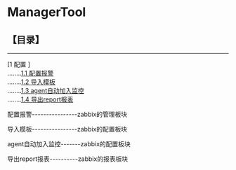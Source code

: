 # ManagerTool

## 【目录】
----

[1 配置 ]  
........[1.1 配置报警](docs/alert.md)  
........[1.2 导入模板](docs/template.md)  
........[1.3 agent自动加入监控](docs/config.md)  
........[1.4 导出report报表](docs/report.md)  


配置报警----------------zabbix的管理板块

导入模板----------------zabbix的配置板块

agent自动加入监控-------zabbix的配置板块

导出report报表----------zabbix的报表板块
